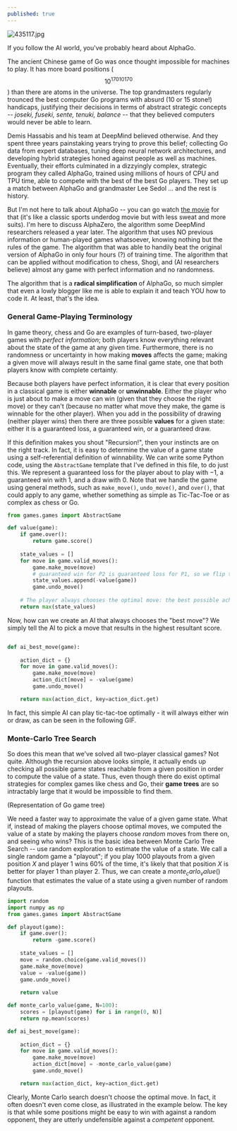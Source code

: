 ```yaml
---
published: true
---
```



![435117.jpg]({{site.baseurl}}/media/435117.jpg)


If you follow the AI world, you've probably heard about AlphaGo. 

The ancient Chinese game of Go was once thought impossible for machines to play. It has more board positions ($$10^{17010170}$$) than there are atoms in the universe. The top grandmasters regularly trounced the best computer Go programs with absurd (10 or 15 stone!) handicaps, justifying their decisions in terms of abstract strategic concepts -- _joseki, fuseki, sente, tenuki, balance_ -- that they believed computers would never be able to learn. 

Demis Hassabis and his team at DeepMind believed otherwise. And they spent three years painstaking years trying to prove this belief; collecting Go data from expert databases, tuning deep neural network architectures, and developing hybrid strategies honed against people as well as machines. Eventually, their efforts culminated in a dizzyingly complex, strategic program they called AlphaGo, trained using millions of hours of CPU and TPU time, able to compete with the best of the best Go players. They set up a match between AlphaGo and grandmaster Lee Sedol ... and the rest is history.

But I'm not here to talk about AlphaGo -- you can go watch [the movie](https://www.alphagomovie.com/) for that (it's like a classic sports underdog movie but with less sweat and more suits). I'm here to discuss AlphaZero, the algorithm some DeepMind researchers released a year later. The algorithm that uses NO previous information or human-played games whatsoever, knowing nothing but the rules of the game. The algorithm that was able to handily beat the original version of AlphaGo in only four hours (?) of training time. The algorithm that can be applied without modification to chess, Shogi, and (AI researchers believe) almost any game with perfect information and no randomness.

The algorithm that is a **radical simplification** of AlphaGo, so much simpler that even a lowly blogger like me is able to explain it and teach YOU how to code it. At least, that's the idea.




### General Game-Playing Terminology

In game theory, chess and Go are examples of turn-based, two-player games with _perfect information_; both players know everything relevant about the state of the game at any given time. Furthermore, there is no randomness or uncertainty in how making **moves** affects the game; making a given move will always result in the same final game state, one that both players know with complete certainty.  

Because both players have perfect information, it is clear that every position in a classical game is either **winnable** or **unwinnable**.  Either the player who is just about to make a move can win (given that they choose the right move) or they can't (because no matter what move they make, the game is winnable for the other player). When you add in the possibility of drawing (neither player wins) then there are three possible **values** for a given state: either it is a guaranteed loss, a guaranteed win, or a guaranteed draw.

If this definition makes you shout "Recursion!", then your instincts are on the right track. In fact, it is easy to determine the value of a game state using a self-referential definition of winnability. We can write some Python code, using the `AbstractGame` template that I've defined in this file, to do just this. We represent a guaranteed loss for the player about to play with $-1$, a guaranteed win with $1$, and a draw with $0$.  Note that we handle the game using general methods, such as `make_move()`, `undo_move()`, and `over()`, that could apply to any game, whether something as simple as Tic-Tac-Toe or as complex as chess or Go.


~~~ python
from games.games import AbstractGame

def value(game):
    if game.over():
        return game.score()
    
    state_values = []
    for move in game.valid_moves():
        game.make_move(move)
        # guaranteed win for P2 is guaranteed loss for P1, so we flip the values
        state_values.append(-value(game)) 
        game.undo_move()
	
    # The player always chooses the optimal move: the best possible achievable state
    return max(state_values)
~~~

Now, how can we create an AI that always chooses the "best move"? We simply tell the AI to pick a move that results in the highest resultant score.

~~~ python

def ai_best_move(game):
	
    action_dict = {}
    for move in game.valid_moves():
        game.make_move(move)
        action_dict[move] = -value(game)
        game.undo_move()

    return max(action_dict, key=action_dict.get)
~~~

In fact, this simple AI can play tic-tac-toe optimally - it will always either win or draw, as can be seen in the following GIF.




### Monte-Carlo Tree Search


So does this mean that we've solved all two-player classical games? Not quite.  Although the recursion above looks simple, it actually ends up checking all possible game states reachable from a given position in order to compute the value of a state. Thus, even though there do exist optimal strategies for complex games like chess and Go, their **game trees** are so intractably large that it would be impossible to find them.

(Representation of Go game tree)

We need a faster way to approximate the value of a given game state. What if, instead of making the players choose optimal moves, we computed the value of a state by making the players choose _random_ moves from there on, and seeing who wins? This is the basic idea between Monte Carlo Tree Search -- use random exploration to estimate the value of a state. We call a single random game a "playout"; if you play 1000 playouts from a given position $X$ and player 1 wins $60\%$ of the time, it's likely that that position $X$ is better for player 1 than player 2. Thus, we can create  a $monte_carlo_value()$ function that estimates the value of a state using a given number of random playouts.

~~~ python
import random
import numpy as np
from games.games import AbstractGame

def playout(game):
    if game.over():
        return -game.score()
    
    state_values = []
    move = random.choice(game.valid_moves())
    game.make_move(move)
    value = -value(game))
    game.undo_move()
	
    return value

def monte_carlo_value(game, N=100):
    scores = [playout(game) for i in range(0, N)]
    return np.mean(scores)

def ai_best_move(game):
	
    action_dict = {}
    for move in game.valid_moves():
        game.make_move(move)
        action_dict[move] = -monte_carlo_value(game)
        game.undo_move()

    return max(action_dict, key=action_dict.get)
~~~



Clearly, Monte Carlo search doesn't choose the optimal move. In fact, it often doesn't even come close, as illustrated in the example below. The key is that while some positions might be easy to win with against a random opponent, they are utterly undefensible against a _competent_ opponent.


